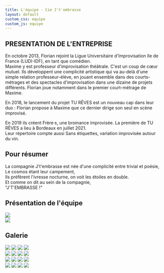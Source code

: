 ```yaml
---
title: L'équipe - Cie J't'embrasse
layout: default
custom_css: equipe
custom_js: equipe
---
```


<div id="presentation">
  <div id="presentation-content">
    <h2>PRESENTATION DE L'ENTREPRISE</h2>
    <p>
      En octobre 2013, Florian rejoint la Ligue Universitaire d'Improvisation
      Ile de France (LUDI-IDF), en tant que comédien. <br />
      Maxime y est professeur d'improvisation théâtrale. C'est un coup de cœur
      mutuel. Ils développent une complicité artistique qui va au-delà d'une
      simple relation professeur-élève, en jouant ensemble dans des
      courts-métrages et des spectacles d'improvisation dans une dizaine de
      projets différents. Florian joue notamment dans le premier court-métrage
      de Maxime.
    </p>
    <p>
      En 2018, le lancement du projet TU RÊVES est un nouveau cap dans leur duo
      : Florian propose à Maxime que ce dernier dirige son seul en scène
      improvisé.
    </p>
    <p>
      En 2019 ils créent Frère·s, une bromance improvisée. La première de TU
      RÊVES a lieu à Bordeaux en juillet 2021. <br />
      Leur répertoire compte aussi Sans étiquettes, variation improvisée autour
      du vin.
    </p>
  </div>
</div>
<div id="resumer">
  <div id="resumer-content">
    <h2 class="gros-titre">Pour résumer</h2>
    <p>
      La compagnie J't'embrasse est née d'une complicité entre trivial et
      poésie, <br />
      Le cosmos étant leur campement, <br />
      Ils préfèrent l'ivresse nocturne, on voit les étoiles en double.<br />
      Et comme on dit au sein de la compagnie, <br />
      <span class="gras">"J'T'EMBRASSE !"</span>
    </p>
  </div>
</div>
<div id="photo-equipe">
  <h2 class="gros-titre">Présentation de l'équipe</h2>
  <div id="photo">
    <div id="photo_1">
      <a href=""><img src="https://via.placeholder.com/541x564" /></a>
    </div>
    <div id="photo_2">
      <a href=""><img src="https://via.placeholder.com/541x564" /></a>
    </div>
  </div>
</div>
<div id="galerie">
  <h2 class="gros-titre">Galerie</h2>
  <div id="galerie-photos">
    <div id="un">
      <a href=""><img src="https://via.placeholder.com/250" /></a>
      <a href=""><img src="https://via.placeholder.com/250" /></a>
      <a href=""><img src="https://via.placeholder.com/250" /></a>
      <a href=""><img src="https://via.placeholder.com/250" /></a>
    </div>
    <div id="deux">
      <a href=""><img src="https://via.placeholder.com/250" /></a>
      <a href=""><img src="https://via.placeholder.com/250" /></a>
      <a href=""><img src="https://via.placeholder.com/250" /></a>
      <a href=""><img src="https://via.placeholder.com/250" /></a>
    </div>
    <div id="trois">
      <a href=""><img src="https://via.placeholder.com/250" /></a>
      <a href=""><img src="https://via.placeholder.com/250" /></a>
      <a href=""><img src="https://via.placeholder.com/250" /></a>
      <a href=""><img src="https://via.placeholder.com/250" /></a>
    </div>
    <div id="quatre">
      <a href=""><img src="https://via.placeholder.com/250" /></a>
      <a href=""><img src="https://via.placeholder.com/250" /></a>
      <a href=""><img src="https://via.placeholder.com/250" /></a>
      <a href=""><img src="https://via.placeholder.com/250" /></a>
    </div>
  </div>
</div>
